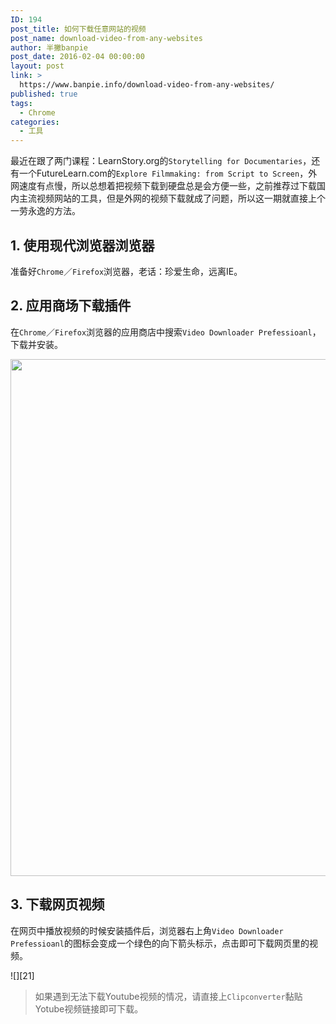 ```yaml
---
ID: 194
post_title: 如何下载任意网站的视频
post_name: download-video-from-any-websites
author: 半撇banpie
post_date: 2016-02-04 00:00:00
layout: post
link: >
  https://www.banpie.info/download-video-from-any-websites/
published: true
tags:
  - Chrome
categories:
  - 工具
---
```

最近在跟了两门课程：LearnStory.org的`Storytelling for Documentaries`，还有一个FutureLearn.com的`Explore Filmmaking: from Script to Screen`，外网速度有点慢，所以总想着把视频下载到硬盘总是会方便一些，之前推荐过下载国内主流视频网站的工具，但是外网的视频下载就成了问题，所以这一期就直接上个一劳永逸的方法。

## 1\. 使用现代浏览器浏览器

准备好`Chrome`／`Firefox`浏览器，老话：珍爱生命，远离IE。

## 2\. 应用商场下载插件

在`Chrome`／`Firefox`浏览器的应用商店中搜索`Video Downloader Prefessioanl`，下载并安装。

[<img class="alignnone size-full wp-image-281999" src="http://www.banpie.info/wp-content/uploads/2019/04/unnamed-file-563/chrome-store.jpeg" width="1280" height="827" alt="" />][1]

## 3\. 下载网页视频

在网页中播放视频的时候安装插件后，浏览器右上角`Video Downloader Prefessioanl`的图标会变成一个绿色的向下箭头标示，点击即可下载网页里的视频。

![][21]

> 如果遇到无法下载Youtube视频的情况，请直接上`Clipconverter`黏贴Yotube视频链接即可下载。

 [1]: http://www.banpie.info/wp-content/uploads/2019/04/unnamed-file-56.jpeg
 [2]: http://www.banpie.info/wp-content/uploads/2018/11/download-video-from-any-websites/video-downloader.jpeg
<!--stackedit_data:
eyJoaXN0b3J5IjpbMTg4MjI4MjE5MF19
-->